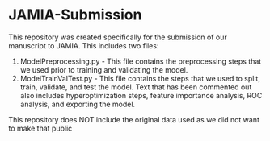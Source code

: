 # JAMIA-Submission

This repository was created specifically for the submission of our manuscript to JAMIA. This includes two files: 

1. ModelPreprocessing.py - This file contains the preprocessing steps that we used prior to training and validating the model.
2. ModelTrainValTest.py - This file contains the steps that we used to split, train, validate, and test the model. Text that has been commented out also includes hyperoptimization steps, feature importance analysis, ROC analysis, and exporting the model.

This repository does NOT include the original data used as we did not want to make that public
